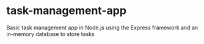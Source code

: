 # task-management-app
Basic task management app in Node.js using the Express framework and an in-memory database to store tasks
